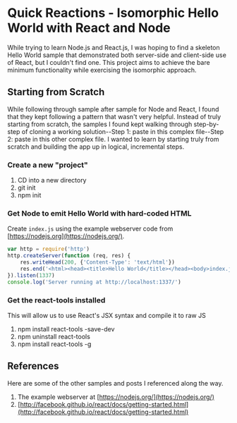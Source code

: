 # Quick Reactions - Isomorphic Hello World with React and Node

While trying to learn Node.js and React.js, I was hoping to find a skeleton Hello World sample that demonstrated both server-side and client-side use of React, but I couldn't find one.  This project aims to achieve the bare minimum functionality while exercising the isomorphic approach.

## Starting from Scratch
While following through sample after sample for Node and React, I found that they kept following a pattern that wasn't very helpful. Instead of truly starting from scratch, the samples I found kept walking through step-by-step of cloning a working solution--Step 1: paste in this complex file--Step 2: paste in this other complex file.  I wanted to learn by starting truly from scratch and building the app up in logical, incremental steps.

### Create a new "project"
1. CD into a new directory
1. git init
1. npm init

### Get Node to emit Hello World with hard-coded HTML
Create `index.js` using the example webserver code from [https://nodejs.org](https://nodejs.org/).

``` js
var http = require('http')
http.createServer(function (req, res) {
    res.writeHead(200, {'Content-Type': 'text/html'})
    res.end('<html><head><title>Hello World</title></head><body>index.js on the server</body></html>')
}).listen(1337)
console.log('Server running at http://localhost:1337/')
```

### Get the react-tools installed
This will allow us to use React's JSX syntax and compile it to raw JS

1. npm install react-tools -save-dev
1. npm uninstall react-tools
1. npm install react-tools -g

## References

Here are some of the other samples and posts I referenced along the way.

1. The example webserver at [https://nodejs.org/](https://nodejs.org/)
1. [http://facebook.github.io/react/docs/getting-started.html](http://facebook.github.io/react/docs/getting-started.html)

